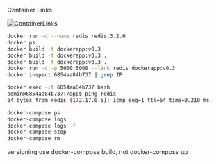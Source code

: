 
Container Links

![ContainerLinks](ContainerLinks.png)

```sh
docker run -d --name redis redis:3.2.0
docker ps
docker build -t dockerapp:v0.3
docker build -t dockerapp:v0.3 .
docker build -t dockerapp:v0.3 .
docker run -d -p 5000:5000 --link redis dockerapp:v0.3
docker inspect 6854aa84b737 | grep IP

docker exec -it 6854aa84b737 bash
admin@6854aa84b737:/app$ ping redis
64 bytes from redis (172.17.0.5): icmp_seq=1 ttl=64 time=0.219 ms

docker-compose ps
docker-compose logs
docker-compose logs -f
docker-compose stop
docker-compose rm
```

versioning
use docker-compose build, not docker-compose up
